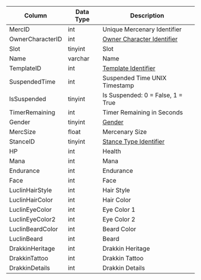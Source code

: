 | Column           | Data Type | Description                                                                            |
| ---------------- | --------- | -------------------------------------------------------------------------------------- |
| MercID           | int       | Unique Mercenary Identifier                                                            |
| OwnerCharacterID | int       | [Owner Character Identifier](character_data.md)                                        |
| Slot             | tinyint   | Slot                                                                                   |
| Name             | varchar   | Name                                                                                   |
| TemplateID       | int       | [Template Identifier](merc_templates.md)                                               |
| SuspendedTime    | int       | Suspended Time UNIX Timestamp                                                          |
| IsSuspended      | tinyint   | Is Suspended: 0 = False, 1 = True                                                      |
| TimerRemaining   | int       | Timer Remaining in Seconds                                                             |
| Gender           | tinyint   | [Gender](https://eqemu.gitbook.io/server/categories/npc/genders)                       |
| MercSize         | float     | Mercenary Size                                                                         |
| StanceID         | tinyint   | [Stance Type Identifier](https://eqemu.gitbook.io/server/categories/bots/stance-types) |
| HP               | int       | Health                                                                                 |
| Mana             | int       | Mana                                                                                   |
| Endurance        | int       | Endurance                                                                              |
| Face             | int       | Face                                                                                   |
| LuclinHairStyle  | int       | Hair Style                                                                             |
| LuclinHairColor  | int       | Hair Color                                                                             |
| LuclinEyeColor   | int       | Eye Color 1                                                                            |
| LuclinEyeColor2  | int       | Eye Color 2                                                                            |
| LuclinBeardColor | int       | Beard Color                                                                            |
| LuclinBeard      | int       | Beard                                                                                  |
| DrakkinHeritage  | int       | Drakkin Heritage                                                                       |
| DrakkinTattoo    | int       | Drakkin Tattoo                                                                         |
| DrakkinDetails   | int       | Drakkin Details                                                                        |